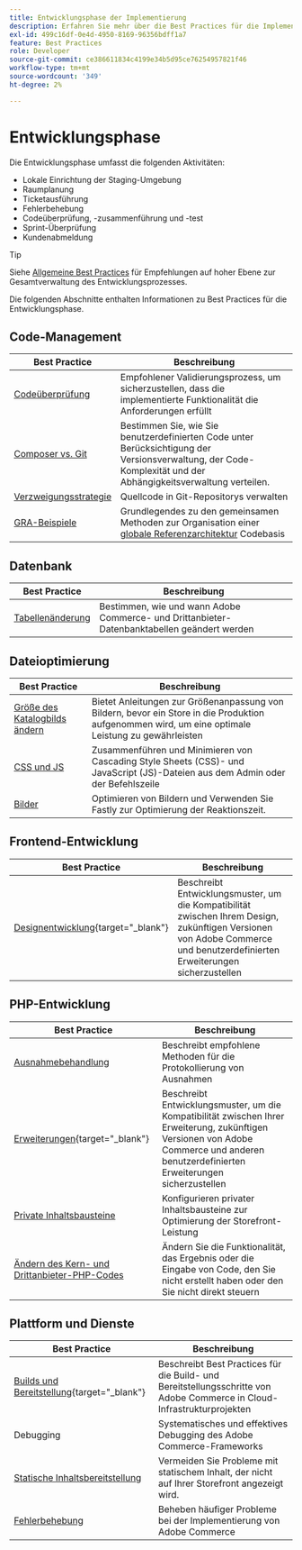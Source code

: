 ```yaml
---
title: Entwicklungsphase der Implementierung
description: Erfahren Sie mehr über die Best Practices für die Implementierung in der Entwicklungsphase von Adobe Commerce-Projekten.
exl-id: 499c16df-0e4d-4950-8169-96356bdff1a7
feature: Best Practices
role: Developer
source-git-commit: ce386611834c4199e34b5d95ce76254957821f46
workflow-type: tm+mt
source-wordcount: '349'
ht-degree: 2%

---
```



# Entwicklungsphase

Die Entwicklungsphase umfasst die folgenden Aktivitäten:

- Lokale Einrichtung der Staging-Umgebung
- Raumplanung
- Ticketausführung
- Fehlerbehebung
- Codeüberprüfung, -zusammenführung und -test
- Sprint-Überprüfung
- Kundenabmeldung

>[!TIP]
>
>Siehe [Allgemeine Best Practices](general.md) für Empfehlungen auf hoher Ebene zur Gesamtverwaltung des Entwicklungsprozesses.

Die folgenden Abschnitte enthalten Informationen zu Best Practices für die Entwicklungsphase.

## Code-Management

| Best Practice | Beschreibung |
|-----------------------------------------------------------------|--------------------------------------------------------------------------------------------------------------------------------------|
| [Codeüberprüfung](code-review.md) | Empfohlener Validierungsprozess, um sicherzustellen, dass die implementierte Funktionalität die Anforderungen erfüllt |
| [Composer vs. Git](code-management.md) | Bestimmen Sie, wie Sie benutzerdefinierten Code unter Berücksichtigung der Versionsverwaltung, der Code-Komplexität und der Abhängigkeitsverwaltung verteilen. |
| [Verzweigungsstrategie](git-branching.md) | Quellcode in Git-Repositorys verwalten |
| [GRA-Beispiele](../../architecture/global-reference/examples.md) | Grundlegendes zu den gemeinsamen Methoden zur Organisation einer [globale Referenzarchitektur](../../architecture/global-reference/overview.md) Codebasis |

## Datenbank

| Best Practice | Beschreibung |
|----------------------------------------------------------------|---------------------------------------------------------------------------------|
| [Tabellenänderung](modifying-core-and-third-party-tables.md) | Bestimmen, wie und wann Adobe Commerce- und Drittanbieter-Datenbanktabellen geändert werden |

## Dateioptimierung

| Best Practice | Beschreibung |
|-----------------------------------------------------|-----------------------------------------------------------------------------------------------------------|
| [Größe des Katalogbilds ändern](catalog-image-resizing.md) | Bietet Anleitungen zur Größenanpassung von Bildern, bevor ein Store in die Produktion aufgenommen wird, um eine optimale Leistung zu gewährleisten |
| [CSS und JS](optimize-css-js-files.md) | Zusammenführen und Minimieren von Cascading Style Sheets (CSS)- und JavaScript (JS)-Dateien aus dem Admin oder der Befehlszeile |
| [Bilder](image-optimization.md) | Optimieren von Bildern und Verwenden Sie Fastly zur Optimierung der Reaktionszeit. |

## Frontend-Entwicklung

| Best Practice | Beschreibung |
|----------------------------------------------------------------------------------------------------------------|------------------------------------------------------------------------------------------------------------------------------------------|
| [Designentwicklung](https://developer.adobe.com/commerce/frontend-core/guide/best-practices/){target="_blank"} | Beschreibt Entwicklungsmuster, um die Kompatibilität zwischen Ihrem Design, zukünftigen Versionen von Adobe Commerce und benutzerdefinierten Erweiterungen sicherzustellen |

## PHP-Entwicklung

| Best Practice | Beschreibung |
|-----------------------------------------------------------------------------------------|----------------------------------------------------------------------------------------------------------------------------------------------------|
| [Ausnahmebehandlung](exception-handling.md) | Beschreibt empfohlene Methoden für die Protokollierung von Ausnahmen |
| [Erweiterungen](https://developer.adobe.com/commerce/php/best-practices/){target="_blank"} | Beschreibt Entwicklungsmuster, um die Kompatibilität zwischen Ihrer Erweiterung, zukünftigen Versionen von Adobe Commerce und anderen benutzerdefinierten Erweiterungen sicherzustellen |
| [Private Inhaltsbausteine](private-content-block-configuration.md) | Konfigurieren privater Inhaltsbausteine zur Optimierung der Storefront-Leistung |
| [Ändern des Kern- und Drittanbieter-PHP-Codes](modifying-core-and-third-party-code.md) | Ändern Sie die Funktionalität, das Ergebnis oder die Eingabe von Code, den Sie nicht erstellt haben oder den Sie nicht direkt steuern |

## Plattform und Dienste

| Best Practice | Beschreibung |
|--------------------------------------------------------------------------------------------------------------------------------------------------------|-------------------------------------------------------------------------------------------------------------|
| [Builds und Bereitstellung](https://experienceleague.adobe.com/docs/commerce-cloud-service/user-guide/develop/deploy/best-practices.html){target="_blank"} | Beschreibt Best Practices für die Build- und Bereitstellungsschritte von Adobe Commerce in Cloud-Infrastrukturprojekten |
| Debugging | Systematisches und effektives Debugging des Adobe Commerce-Frameworks |
| [Statische Inhaltsbereitstellung](static-content-deployment.md) | Vermeiden Sie Probleme mit statischem Inhalt, der nicht auf Ihrer Storefront angezeigt wird. |
| [Fehlerbehebung](troubleshooting.md) | Beheben häufiger Probleme bei der Implementierung von Adobe Commerce |
